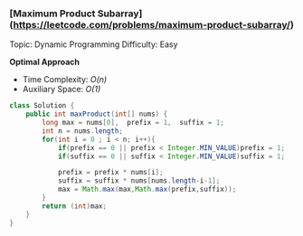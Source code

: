 ### [Maximum Product Subarray] (https://leetcode.com/problems/maximum-product-subarray/)
Topic: Dynamic Programming
Difficulty: Easy

**Optimal Approach**

- Time Complexity: *O(n)*
- Auxiliary Space: *O(1)*

```java
class Solution {
    public int maxProduct(int[] nums) {
        long max = nums[0],  prefix = 1,  suffix = 1;
        int n = nums.length;
        for(int i = 0 ; i < n; i++){
            if(prefix == 0 || prefix < Integer.MIN_VALUE)prefix = 1;
            if(suffix == 0 || suffix < Integer.MIN_VALUE)suffix = 1;

            prefix = prefix * nums[i];
            suffix = suffix * nums[nums.length-i-1];
            max = Math.max(max,Math.max(prefix,suffix));
        }
        return (int)max;
    }
}
```
